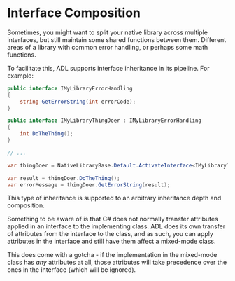 Interface Composition
=====================

Sometimes, you might want to split your native library across multiple interfaces, but still maintain some shared 
functions between them. Different areas of a library with common error handling, or perhaps some math functions.

To facilitate this, ADL supports interface inheritance in its pipeline. For example:

```c#
public interface IMyLibraryErrorHandling
{
	string GetErrorString(int errorCode);
}

public interface IMyLibraryThingDoer : IMyLibraryErrorHandling
{
	int DoTheThing(); 
}

// ...

var thingDoer = NativeLibraryBase.Default.ActivateInterface<IMyLibraryThingDoer>(LibraryName);

var result = thingDoer.DoTheThing();
var errorMessage = thingDoer.GetErrorString(result);
```

This type of inheritance is supported to an arbitrary inheritance depth and composition.

Something to be aware of is that C# does not normally transfer attributes applied in an interface to the implementing 
class. ADL does its own transfer of attributes from the interface to the class, and as such, you can apply attributes in
the interface and still have them affect a mixed-mode class. 

This does come with a gotcha - if the implementation in the mixed-mode class has *any* attributes at all, those 
attributes will take precedence over the ones in the interface (which will be ignored).
